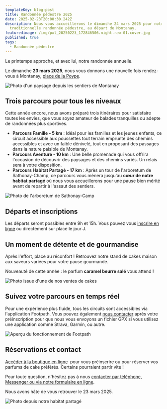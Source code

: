 ```yaml
---
templateKey: blog-post
title: Randonnée pédestre 2025
date: 2025-02-23T20:00:30.242Z
description: Nous vous accueillerons le dimanche 24 mars 2025 pour notre
  traditionnelle randonnée pédestre, au départ de Montanay.
featuredimage: /img/pxl_20250223_172846506.night.raw-01.cover.jpg
published: true
tags:
  - Randonnée pédestre
---
```

Le printemps approche, et avec lui, notre randonnée annuelle.

Le dimanche **23 mars 2025**, nous vous donnons une nouvelle fois rendez-vous à Montanay, [place de la Poype](https://www.google.com/maps/search/?api=1&query=Montanay%20Place%20de%20la%20Poype).

![Photo d'un paysage depuis les sentiers de Montanay](/img/pxl_20250223_172846506.night.raw-01.cover.jpg "Photo d'un paysage depuis les sentiers de Montanay")

## **Trois parcours pour tous les niveaux**

Cette année encore, nous avons préparé trois itinéraires pour satisfaire toutes les envies, que vous soyez amateur de balades tranquilles ou adepte de randonnées plus sportives.

* **Parcours Famille - 5 km** : Idéal pour les familles et les jeunes enfants, ce circuit accessible aux poussettes tout terrain emprunte des chemins accessibles et avec un faible dénivelé, tout en proposant des passages dans la nature paisible de Montanay.
* **Parcours Aventure - 10 km** : Une belle promenade qui vous offrira l'occasion de découvrir des paysages et des chemins variés. Un relais sera à votre disposition.
* **Parcours Habitat Partagé - 17 km** : Après un tour de l'arboretum de Sathonay-Champ, ce parcours vous mènera jusqu'au **cœur de notre habitat partagé** où nous vous accueillerons pour une pause bien mérité avant de repartir à l'assaut des sentiers.

![Photo de l'arboretum de Sathonay-Camp](/img/pxl_20250223_150320921.mp.jpg "Photo de l'arboretum de Sathonay-Camp")

## **Départs et inscriptions**

Les départs seront possibles entre 9h et 15h. Vous pouvez vous [inscrire en ligne](https://amelielavie.com/reservation) ou directement sur place le jour J.

## **Un moment de détente et de gourmandise**

Après l'effort, place au réconfort ! Retrouvez notre stand de cakes maison aux saveurs variées pour votre pause gourmande.

Nouveauté de cette année : le parfum **caramel beurre salé** vous attend !

![Photo issue d'une de nos ventes de cakes](/img/cakes.jpg "Photo issue d'une de nos ventes de cakes")

## **Suivez votre parcours en temps réel**

Pour une expérience plus fluide, tous les circuits sont accessibles via l'application Footpath. Vous pouvez également [nous contacter](https://amelielavie.com/contact) après votre préinscription pour que nous vous envoyons un fichier GPX si vous utilisez une application comme Strava, Garmin, ou autre.

![Aperçu du fonctionnement de Footpath](/img/footpath.jpg "Aperçu du fonctionnement de Footpath")

## **Réservations et contact**

[Accéder à la boutique en ligne](https://amelielavie.com/reservation)  pour vous préinscrire ou pour réserver vos parfums de cake préférés. Certains pourraient partir vite !

Pour toute question, n'hésitez pas à nous [contacter par téléphone, Messenger ou via notre formulaire en ligne](https://amelielavie.com/contact).

Nous avons hâte de vous retrouver le 23 mars 2025.

![Photo depuis notre habitat partagé](/img/1000000363-1-1-.jpg "Photo depuis notre habitat partagé")
